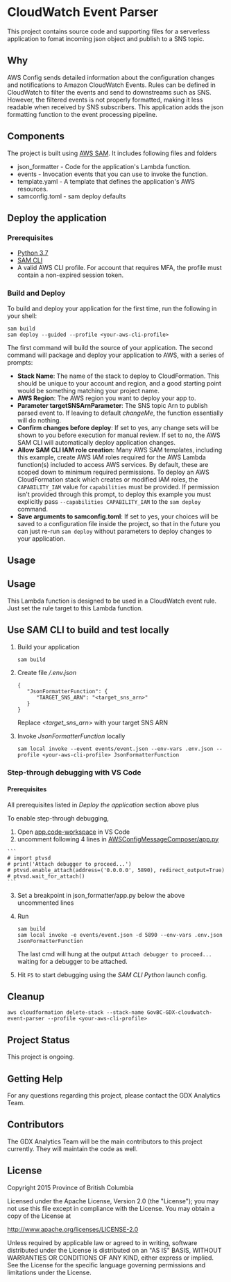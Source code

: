 # CloudWatch Event Parser

This project contains source code and supporting files for a serverless
application to fomat incoming json object and publish to a SNS topic.

## Why

AWS Config sends detailed information about the configuration changes and
notifications to Amazon CloudWatch Events. Rules can be defined in CloudWatch
to filter the events and send to downstreams such as SNS. However, the
filtered events is not properly formatted, making it less readable when received
by SNS subscribers. This application adds the json formatting
function to the event processing pipeline.

## Components

The project is built using [AWS SAM](https://docs.aws.amazon.com/serverless-application-model/latest/developerguide/what-is-sam.html).
It includes following files and folders

- json_formatter - Code for the application's Lambda function.
- events - Invocation events that you can use to invoke the function.
- template.yaml - A template that defines the application's AWS resources.
- samconfig.toml - sam deploy defaults

## Deploy the application

### Prerequisites

- [Python 3.7](https://www.python.org/downloads/)
- [SAM CLI](https://docs.aws.amazon.com/serverless-application-model/latest/developerguide/serverless-sam-cli-install.html)
- A valid AWS CLI profile. For account that requires MFA, the profile must contain a non-expired session token.

### Build and Deploy

To build and deploy your application for the first time, run the following in your shell:

```
sam build
sam deploy --guided --profile <your-aws-cli-profile>
```

The first command will build the source of your application. The second command will package and deploy your application to AWS, with a series of prompts:

- **Stack Name**: The name of the stack to deploy to CloudFormation. This should be unique to your account and region, and a good starting point would be something matching your project name.
- **AWS Region**: The AWS region you want to deploy your app to.
- **Parameter targetSNSArnParameter**: The SNS topic Arn to publish parsed event to. If leaving to default _changeMe_, the function essentially will do nothing.
- **Confirm changes before deploy**: If set to yes, any change sets will be shown to you before execution for manual review. If set to no, the AWS SAM CLI will automatically deploy application changes.
- **Allow SAM CLI IAM role creation**: Many AWS SAM templates, including this example, create AWS IAM roles required for the AWS Lambda function(s) included to access AWS services. By default, these are scoped down to minimum required permissions. To deploy an AWS CloudFormation stack which creates or modified IAM roles, the `CAPABILITY_IAM` value for `capabilities` must be provided. If permission isn't provided through this prompt, to deploy this example you must explicitly pass `--capabilities CAPABILITY_IAM` to the `sam deploy` command.
- **Save arguments to samconfig.toml**: If set to yes, your choices will be saved to a configuration file inside the project, so that in the future you can just re-run `sam deploy` without parameters to deploy changes to your application.

## Usage

## Usage
This Lambda function is designed to be used in a CloudWatch event rule. Just 
set the rule target to this Lambda function.

## Use SAM CLI to build and test locally

1. Build your application

   ```bash
   sam build
   ```

2. Create file */.env.json*

   ```
   {
      "JsonFormatterFunction": {
         "TARGET_SNS_ARN": "<target_sns_arn>"
      }
   }
   ```
   Replace *\<target_sns_arn\>* with your target SNS ARN

3. Invoke *JsonFormatterFunction* locally

   ```
   sam local invoke --event events/event.json --env-vars .env.json --profile <your-aws-cli-profile> JsonFormatterFunction
   ```

### Step-through debugging with VS Code

#### Prerequisites

All prerequisites listed in _Deploy the application_ section above plus

To enable step-through debugging, 
 1. Open [app.code-workspace](./app.code-workspace) in VS Code
 2.  uncomment following 4 lines in [AWSConfigMessageComposer/app.py](./AWSConfigMessageComposer/app.py#L7)

    ```
    # import ptvsd
    # print('Attach debugger to proceed...')
    # ptvsd.enable_attach(address=('0.0.0.0', 5890), redirect_output=True)
    # ptvsd.wait_for_attach()
    ```

3.  Set a breakpoint in json_formatter/app.py below the above uncommented lines
4.  Run

    ```
    sam build
    sam local invoke -e events/event.json -d 5890 --env-vars .env.json JsonFormatterFunction
    ```
    The last cmd will hung at the output `Attach debugger to proceed...` waiting for a debugger to be attached.
 5. Hit `F5` to start debugging using the *SAM CLI Python* launch config.

## Cleanup

```
aws cloudformation delete-stack --stack-name GovBC-GDX-cloudwatch-event-parser --profile <your-aws-cli-profile>
```

## Project Status

This project is ongoing.

## Getting Help

For any questions regarding this project, please contact the GDX Analytics Team.

## Contributors

The GDX Analytics Team will be the main contributors to this project currently. They will maintain the code as well.

## License

Copyright 2015 Province of British Columbia

Licensed under the Apache License, Version 2.0 (the "License");
you may not use this file except in compliance with the License.
You may obtain a copy of the License at

http://www.apache.org/licenses/LICENSE-2.0

Unless required by applicable law or agreed to in writing, software
distributed under the License is distributed on an "AS IS" BASIS,
WITHOUT WARRANTIES OR CONDITIONS OF ANY KIND, either express or implied.
See the License for the specific language governing permissions and limitations under the License.
